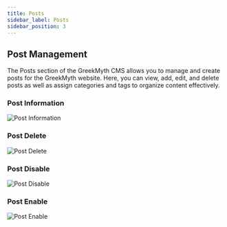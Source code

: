 ```yaml
---
title: Posts
sidebar_label: Posts
sidebar_position: 3
---
```


## Post Management

The Posts section of the GreekMyth CMS allows you to manage and create posts for the GreekMyth website. Here, you can view, add, edit, and delete posts as well as assign categories and tags to organize content effectively.

### Post Information

![Post Information](/GreekMythCMS/Posts/Post-Information.png)

### Post Delete

![Post Delete](/GreekMythCMS/Posts/Posts-Delete.png)

### Post Disable

![Post Disable](/GreekMythCMS/Posts/Posts-Disable.png)

### Post Enable

![Post Enable](/GreekMythCMS/Posts/Posts-Enable.png)
